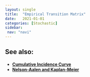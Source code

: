 ```yaml
---
layout: single
title:  "Empirical Transition Matrix"
date:   2021-01-01
categories: [Stochastic]
sidebar: 
 nav: "navi"
---
```


<object data="/assets/eventtimes/ETM.pdf" type="application/pdf" width="100%" height="100%">
</object>

<h2> See also: </h2>
<h4>
	<ul>
		<li><a href="cumulative-incidence-curve"> Cumulative Incidence Curve </a></li>
		<li><a href="na-km"> Nelson-Aalen and Kaplan-Meier </a></li>
	</ul>
	<br>
</h4>
